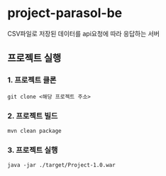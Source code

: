 # project-parasol-be

CSV파일로 저장된 데이터를 api요청에 따라 응답하는 서버

## 프로젝트 실행
### 1. 프로젝트 클론
```angular2html
git clone <해당 프로젝트 주소>
```

### 2. 프로젝트 빌드
```
mvn clean package
```

### 3. 프로젝트 실행
```
java -jar ./target/Project-1.0.war
```
